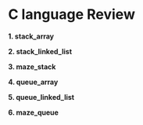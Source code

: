 # C language Review

**1. stack_array**
  

**2. stack_linked_list**


**3. maze_stack**


**4. queue_array**
  

**5. queue_linked_list**


**6. maze_queue**
